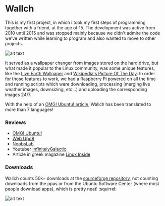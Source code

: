 # Wallch

This is my first project, in which i took my first steps of programming together with a friend, at the age of 15. The development was active from 2010 until 2015 and was stopped mainly because we didn't admire the code we've written while learning to program and also wanted to move to other projects. 

![alt text](https://i.imgur.com/j6vWRv1.jpg)

It served as a wallpaper changer from images stored on the hard drive, but what made it popular to the Linux community, was some unique features, like the [Live Earth Wallpaper](https://www.die.net/earth/rectangular.html?zoom=2) and [Wikipedia's Picture Of The Day](https://en.wikipedia.org/wiki/Wikipedia:Picture_of_the_day). In order for those features to work, we had a Raspberry Pi powered on all the time and running scripts which were downloading, processing (merging live weather images, downsizing, etc...) and uploading the corresponding images 24/7.

With the help of an [OMG! Ubuntu! article](https://www.omgubuntu.co.uk/2012/03/spare-10-minutes-help-translate-test-wallpaper-app-wallch), Wallch has been translated to more than 7 languages!

### Reviews

* [OMG! Ubuntu!](https://www.omgubuntu.co.uk/2011/08/wallch-wallpaper-changer-adds-unity-features)
* [Web Upd8](http://www.webupd8.org/2014/06/wallch-use-wallpaper-clocks-live-earth.html)
* [NoobsLab](https://www.noobslab.com/2016/05/wallch-4-wallpaper-manager-live-clock.html)
* Youtuber [InfinitelyGalactic](https://www.youtube.com/watch?v=CnWsC4kIHn8)
* Article in greek magazine [Linux Inside](https://www.linuxinsider.gr/magazine/linux-inside-6-parallilos-programmatismos)

### Downloads

Wallch counts 50k+ downloads at the [sourceforge repository](https://sourceforge.net/projects/wall-changer/), not counting downloads from the ppas or from the Ubuntu Software Center (where most people download apps), which is pretty neat! :squirrel:

![alt text](https://i.imgur.com/xhW4KOv.png)
